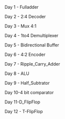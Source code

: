 Day 1 - Fulladder

Day 2 - 2:4 Decoder

Day 3 - Mux 4:1

Day 4 - 1to4 Demultiplexer

Day 5 - Bidirectional Buffer

Day 6 - 4:2 Encoder

Day 7 - Ripple_Carry_Adder

Day 8 - ALU

Day 9 - Half_Subtrator

Day 10-4 bit comparator

Day 11-D_FlipFlop

Day 12 - T-FlipFlop
